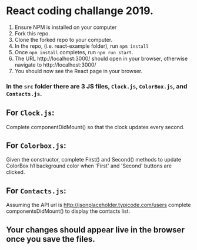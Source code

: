 # React coding challange 2019.

1) Ensure NPM is installed on your computer
2) Fork this repo. 
3) Clone the forked repo to your computer.
4) In the repo, (i.e. react-example folder), run `npm install`
5) Once `npm install` completes, run `npm run start`.
6) The URL http://localhost:3000/ should open in your browser,
   otherwise navigate to http://localhost:3000/
7) You should now see the React page in your browser.
   
### In the `src` folder there are 3 JS files, `Clock.js`, `ColorBox.js`, and `Contacts.js`.

## For `Clock.js`:
Complete componentDidMount() so that the clock updates every second.

## For `Colorbox.js`:
Given the constructor, complete First() and Second() methods to update ColorBox h1 background color when 'First' and 'Second' buttons are clicked.

## For `Contacts.js`:
 Assuming the API url is http://jsonplaceholder.typicode.com/users complete componentsDidMount() to display the contacts list.

## Your changes should appear live in the browser once you save the files.
 


